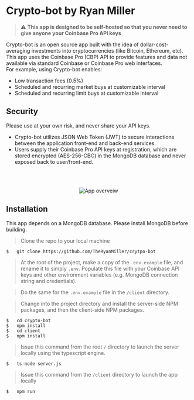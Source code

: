 # Crypto-bot by Ryan Miller  

> :warning: **This app is designed to be self-hosted so that you never need to give anyone your Coinbase Pro API keys**

Crypto-bot is an open source app built with the idea of dollar-cost-averaging investments into cryptocurrencies (like Bitcoin, Ethereum, etc). This app uses the Coinbase Pro (CBP) API to provide features and data not available via standard Coinbase or Coinbase Pro web interfaces.  
For example, using Crypto-bot enables:
- Low transaction fees (0.5%)
- Scheduled and recurring market buys at customizable interval
- Scheduled and recurring limit buys at customizable interval

## Security
Please use at your own risk, and never share your API keys.
- Crypto-bot utilizes JSON Web Token (JWT) to secure interactions between the application front-end and back-end services. 
- Users supply their Coinbase Pro API keys at registration, which are stored encrypted (AES-256-CBC) in the MongoDB database and never exposed back to user/front-end.
  

<br />
<br /><p align="center">
<img src="http://g.recordit.co/XHwASNetDH.gif"
     alt="App overveiw"
     style="margin-right: 0 auto; max-width: 80%" />  
</p>

## Installation

This app depends on a MongoDB database. Please install MongoDB before building. 

> Clone the repo to your local machine
```
$   git clone https://github.com/TheRyanMiller/crytpo-bot
```
> At the root of the project, make a copy of the `.env.example` file, and rename it to simply `.env`. Populate this file with your Coinbase API keys and other environment variables (e.g. MongoDB connection string and credentials).  

> Do the same for the `.env.example` file in the `/client` directory.  

> Change into the project directory and install the server-side NPM packages, and then the client-side NPM packages.
```
$   cd crypto-bot
$   npm install
$   cd client
$   npm install
```

> Issue this command from the root `/` directory to launch the server locally using the typescript engine.
```
$   ts-node server.js
```

> Issue this command from the `/client` directory to launch the app locally
```
$   npm run
```